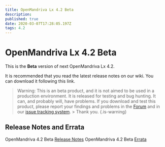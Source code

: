 ```yaml
---
title: OpenMandriva Lx 4.2 Beta
description: 
published: true
date: 2020-03-07T17:28:05.197Z
tags: 4.2
---
```


# OpenMandriva Lx 4.2 Beta

This is the **Beta** version of next OpenMandriva Lx 4.2.


It is recommended that you read the latest release notes on our wiki.
You can download it following this link.

> Warning: This is an beta product, and it is not aimed to be used in a production environment. It is released for testing and bug hunting. It can, and probably will, have problems. If you download and test this product, please report your findings and problems in the [Forum](http://forum.openmandriva.org/) and in our [issue tracking system](http://issues.openmandriva.org/). > Thank you.
{.is-warning}


## Release Notes and Errata
OpenMandriva 4.2 Beta [Release Notes](https://wikijs.openmandriva.org/en/releases/omlx42/omlx42_beta_notes)
OpenMandriva 4.2 Beta [Errata](https://wikijs.openmandriva.org/en/releases/omlx42/omlx42_beta_errata)